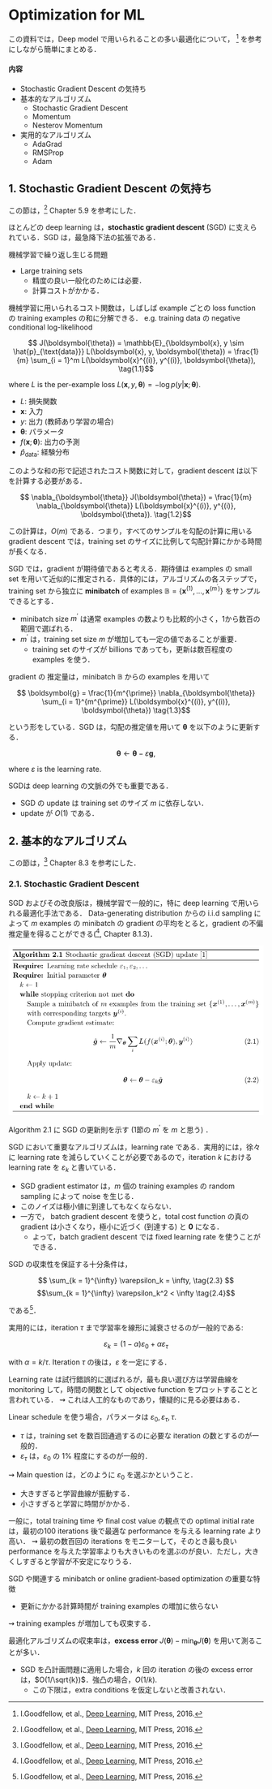 # Optimization for ML
この資料では，Deep model で用いられることの多い最適化について， [^1] を参考にしながら簡単にまとめる．

[^1]: I.Goodfellow, et al., [Deep Learning](https://www.deeplearningbook.org/), MIT Press, 2016.

#### 内容
- Stochastic Gradient Descent の気持ち
- 基本的なアルゴリズム
    - Stochastic Gradient Descent
    - Momentum
    - Nesterov Momentum
- 実用的なアルゴリズム
    - AdaGrad
    - RMSProp
    - Adam

## 1. Stochastic Gradient Descent の気持ち
この節は，[^1] Chapter 5.9 を参考にした．

ほとんどの deep learning は，**stochastic gradient descent** (SGD) に支えられている．SGD は，最急降下法の拡張である．

機械学習で繰り返し生じる問題

- Large training sets
    - 精度の良い一般化のためには必要．
    - 計算コストがかかる．

機械学習に用いられるコスト関数は，しばしば example ごとの loss function の training examples の和に分解できる．
e.g. training data の negative conditional log-likelihood

$$ J(\boldsymbol{\theta}) = \mathbb{E}_{\boldsymbol{x}, y \sim \hat{p}_{\text{data}}} L(\boldsymbol{x}, y, \boldsymbol{\theta}) = \frac{1}{m} \sum_{i = 1}^m L(\boldsymbol{x}^{(i)}, y^{(i)}, \boldsymbol{\theta}), \tag{1.1}$$

where $L$ is the per-example loss $L(\boldsymbol{x}, y, \boldsymbol{\theta}) = -\log p(y | \boldsymbol{x}; \boldsymbol{\theta}).$

- $L$: 損失関数
- $\boldsymbol{x}$: 入力
- $y$: 出力 (教師あり学習の場合)
- $\boldsymbol{\theta}$: パラメータ
- $f(\boldsymbol{x}; \boldsymbol{\theta})$: 出力の予測
- $\hat{p}_{\text{data}}$: 経験分布

このような和の形で記述されたコスト関数に対して，gradient descent は以下を計算する必要がある．

$$ \nabla_{\boldsymbol{\theta}} J(\boldsymbol{\theta}) = \frac{1}{m} \nabla_{\boldsymbol{\theta}} L(\boldsymbol{x}^{(i)}, y^{(i)}, \boldsymbol{\theta}). \tag{1.2}$$

この計算は，$O(m)$ である．つまり，すべてのサンプルを勾配の計算に用いる gradient descent では，training set のサイズに比例して勾配計算にかかる時間が長くなる．

SGD では，gradient が期待値であると考える．期待値は examples の small set を用いて近似的に推定される．具体的には，アルゴリズムの各ステップで，training set から独立に **minibatch** of examples $\mathbb{B} = \{\boldsymbol{x}^{(1)}, \ldots, \boldsymbol{x}^{(m^{\prime})}\}$ をサンプルできるとする．

- minibatch size $m^{\prime}$ は通常 examples の数よりも比較的小さく，1から数百の範囲で選ばれる．
- $m^{\prime}$ は，training set size $m$ が増加しても一定の値であることが重要． 
    - training set のサイズが billions であっても，更新は数百程度の examples を使う．

gradient の 推定量は，minibatch $\mathbb{B}$ からの examples を用いて

$$ \boldsymbol{g} = \frac{1}{m^{\prime}} \nabla_{\boldsymbol{\theta}} \sum_{i = 1}^{m^{\prime}} L(\boldsymbol{x}^{(i)}, y^{(i)}, \boldsymbol{\theta}) \tag{1.3}$$

という形をしている．SGD は，勾配の推定値を用いて $\boldsymbol{\theta}$ を以下のように更新する．

$$\boldsymbol{\theta} \leftarrow \boldsymbol{\theta} - \varepsilon \boldsymbol{g}, \tag{1.4}$$

where $\varepsilon$ is the learning rate.

SGDは deep learning の文脈の外でも重要である．

- SGD の update は training set のサイズ $m$ に依存しない．
- update が $O(1)$ である．

<div style="page-break-before:always"></div>

## 2. 基本的なアルゴリズム
この節は，[^1] Chapter 8.3 を参考にした．

### 2.1. Stochastic Gradient Descent
SGD およびその改良版は，機械学習で一般的に，特に deep learning で用いられる最適化手法である．
Data-generating distribution からの i.i.d sampling によって $m$ examples の minibatch の gradient の平均をとると，gradient の不偏推定量を得ることができる([^1], Chapter 8.1.3)．

![png](./fig/algorithm_list/2.1_SGD.png "SGDのアルゴリズム")

Algorithm 2.1 に SGD の更新則を示す (1節の $m^{\prime}$ を $m$ と思う) ．

SGD において重要なアルゴリズムは，learning rate である．実用的には，徐々に learning rate を減らしていくことが必要であるので，iteration $k$ における learning rate を $\varepsilon_k$ と書いている．

- SGD gradient estimator は，$m$ 個の training examples の random sampling によって noise を生じる．
- このノイズは極小値に到達してもなくならない．
- 一方で， batch gradient descent を使うと，total cost function の真の gradient は小さくなり，極小に近づく (到達する) と $\boldsymbol{0}$ になる．
    - よって，batch gradient descent では fixed learning rate を使うことができる．

SGD の収束性を保証する十分条件は，

$$ \sum_{k = 1}^{\infty} \varepsilon_k = \infty, \tag{2.3}
$$$$\sum_{k = 1}^{\infty} \varepsilon_k^2 < \infty \tag{2.4}$$

である[^1]．

実用的には，iteration $\tau$ まで学習率を線形に減衰させるのが一般的である:

$$ \varepsilon_k = (1 - \alpha) \varepsilon_0 + \alpha \varepsilon_{\tau} \tag{2.5}$$

with $\alpha = k/\tau$. Iteration $\tau$ の後は，$\varepsilon$ を一定にする．

Learning rate は試行錯誤的に選ばれるが，最も良い選び方は学習曲線を monitoring して，時間の関数として objective function をプロットすることと言われている．
$\rightsquigarrow$ これは人工的なものであり，懐疑的に見る必要はある．

Linear schedule を使う場合，パラメータは $\varepsilon_0, \varepsilon_{\tau}, \tau$.

- $\tau$ は，training set を数百回通過するのに必要な iteration の数とするのが一般的．
- $\varepsilon_{\tau}$ は，$\varepsilon_0$ の 1% 程度にするのが一般的．

$\rightsquigarrow$ Main question は，どのように $\varepsilon_0$ を選ぶかということ．

- 大きすぎると学習曲線が振動する．
- 小さすぎると学習に時間がかかる．

一般に，total training time や final cost value の観点での optimal initial rate は，最初の100 iterations 後で最適な performance を与える learning rate より高い．
$\rightsquigarrow$ 最初の数百回の iterations をモニターして，そのとき最も良い performance を与えた学習率よりも大きいものを選ぶのが良い．ただし，大きくしすぎると学習が不安定になりうる．

SGD や関連する minibatch or online gradient-based optimization の重要な特徴

- 更新にかかる計算時間が training examples の増加に依らない

$\rightsquigarrow$ training examples が増加しても収束する．

最適化アルゴリズムの収束率は，**excess error** $J(\boldsymbol{\theta}) - \min_{\boldsymbol{\theta}} J(\boldsymbol{\theta})$ を用いて測ることが多い．

- SGD を凸計画問題に適用した場合，$k$ 回の iteration の後の excess error は，$O(1/\sqrt{k})$．強凸の場合，$O(1/k)$.
    - この下限は，extra conditions を仮定しないと改善されない．